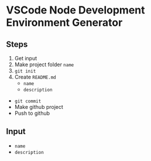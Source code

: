 # VSCode Node Development Environment Generator

## Steps
1. Get input
2. Make project folder `name`
3. `git init`
4. Create `README.md`
    - `name`
    - `description`


- `git commit`
- Make github project
- Push to github

## Input

- `name`
- `description`